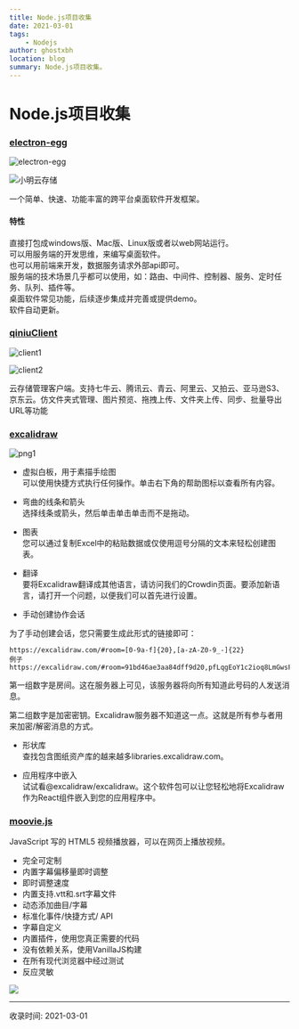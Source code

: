 ```yaml
---
title: Node.js项目收集
date: 2021-03-01
tags:
    - Nodejs
author: ghostxbh
location: blog
summary: Node.js项目收集。
---
```

# Node.js项目收集

### [electron-egg](https://gitee.com/wallace5303/electron-egg)

![electron-egg](https://gitee.com/wallace5303/electron-egg/raw/master/build/img/upload_pic.png)

![小明云存储](https://cdn.jsdelivr.net/gh/wallace5303/file-resource/normal/xm-pic-config.png)

一个简单、快速、功能丰富的跨平台桌面软件开发框架。

#### 特性

直接打包成windows版、Mac版、Linux版或者以web网站运行。<br>
可以用服务端的开发思维，来编写桌面软件。<br>
也可以用前端来开发，数据服务请求外部api即可。<br>
服务端的技术场景几乎都可以使用，如：路由、中间件、控制器、服务、定时任务、队列、插件等。<br>
桌面软件常见功能，后续逐步集成并完善或提供demo。<br>
软件自动更新。<br>

### [qiniuClient](https://github.com/willnewii/qiniuClient)

![client1](https://camo.githubusercontent.com/a1affe3d0a2d80fcc8c1218c1eb236cdda40a9ba239cf43875e2e89658e6e156/687474703a2f2f626c6f672d7265732e6d6179646179352e6d652f696d672f254535254231253846254535254239253935254535254246254142254537253835254137253230323031392d30392d3131253230254534254238253842254535253844253838392e31312e30382e706e67)

![client2](https://camo.githubusercontent.com/a0b52ee37f82a0104e10f3ff120dccbde9c60af327368dada5b2cc668f0fe058/687474703a2f2f626c6f672d7265732e6d6179646179352e6d652f696d672f254535254231253846254535254239253935254535254246254142254537253835254137253230323031382d31322d3235253230254534254238253842254535253844253838342e32382e34372e706e67)

云存储管理客户端。支持七牛云、腾讯云、青云、阿里云、又拍云、亚马逊S3、京东云。仿文件夹式管理、图片预览、拖拽上传、文件夹上传、同步、批量导出URL等功能

### [excalidraw](https://github.com/excalidraw/excalidraw)

![png1](http://file.uzykj.com/WechatIMG1538.png)

- 虚拟白板，用于素描手绘图<br>
可以使用快捷方式执行任何操作。单击右下角的帮助图标以查看所有内容。

- 弯曲的线条和箭头<br>
选择线条或箭头，然后单击单击单击而不是拖动。

- 图表<br>
您可以通过复制Excel中的粘贴数据或仅使用逗号分隔的文本来轻松创建图表。

- 翻译<br>
要将Excalidraw翻译成其他语言，请访问我们的Crowdin页面。要添加新语言，请打开一个问题，以便我们可以首先进行设置。

- 手动创建协作会话

为了手动创建会话，您只需要生成此形式的链接即可：

    https://excalidraw.com/#room=[0-9a-f]{20},[a-zA-Z0-9_-]{22}
    例子
    https://excalidraw.com/#room=91bd46ae3aa84dff9d20,pfLqgEoY1c2ioq8LmGwsFA
    
第一组数字是房间。这在服务器上可见，该服务器将向所有知道此号码的人发送消息。

第二组数字是加密密钥。Excalidraw服务器不知道这一点。这就是所有参与者用来加密/解密消息的方式。

- 形状库<br>
查找包含图纸资产库的越来越多libraries.excalidraw.com。

- 应用程序中嵌入<br>
试试看@excalidraw/excalidraw。这个软件包可以让您轻松地将Excalidraw作为React组件嵌入到您的应用程序中。

### [moovie.js](https://github.com/BMSVieira/moovie.js)
JavaScript 写的 HTML5 视频播放器，可以在网页上播放视频。

- 完全可定制
- 内置字幕偏移量即时调整
- 即时调整速度
- 内置支持.vtt和.srt字幕文件
- 动态添加曲目/字幕
- 标准化事件/快捷方式/ API
- 字幕自定义
- 内置插件，使用您真正需要的代码
- 没有依赖关系，使用VanillaJS构建
- 在所有现代浏览器中经过测试
- 反应灵敏

![](https://camo.githubusercontent.com/3e7069ef230c6e7564b57a45afe50dac6c68a41df316f276a81cafec4348508d/68747470733a2f2f626d737669656972612e6769746875622e696f2f6d6f6f7669652e6a732f64656d6f2d74656d706c6174652f696d616765732f63617074696f6e6f66667365742e706e67)


---
收录时间: 2021-03-01

<Vssue :title="$title" />
